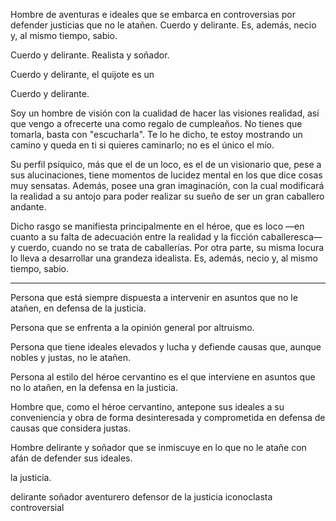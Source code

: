 Hombre de aventuras e ideales que se embarca en controversias por defender justicias que no le atañen. Cuerdo y delirante. Es, además, necio y, al mismo tiempo, sabio.



Cuerdo y delirante. Realista y soñador.

Cuerdo y delirante, el quijote es un


Cuerdo y delirante.



Soy un hombre de visión con la cualidad de hacer las visiones realidad, así que vengo a ofrecerte una como regalo de cumpleaños. No tienes que tomarla, basta con "escucharla". Te lo he dicho, te estoy mostrando un camino y queda en ti si quieres caminarlo; no es el único el mío.

Su perfil psíquico, más que el de un loco, es el de un visionario que, pese a sus alucinaciones, tiene momentos de lucidez mental en los que dice cosas muy sensatas. Además, posee una gran imaginación, con la cual modificará la realidad a su antojo para poder realizar su sueño de ser un gran caballero andante.

Dicho rasgo se manifiesta principalmente en el héroe, que es loco —en cuanto a su falta de adecuación entre la realidad y la ficción caballeresca— y cuerdo, cuando no se trata de caballerías. Por otra parte, su misma locura lo lleva a desarrollar una grandeza idealista. Es, además, necio y, al mismo tiempo, sabio.

------------------------------------------------------------

Persona que está siempre dispuesta a intervenir en asuntos que no le atañen, en defensa de la justicia.

Persona que se enfrenta a la opinión general por altruismo.

Persona que tiene ideales elevados y lucha y defiende causas que, aunque nobles y justas, no le atañen.

Persona al estilo del héroe cervantino es el que interviene en asuntos que no lo atañen, en la defensa en la justicia.

Hombre que, como el héroe cervantino, antepone sus ideales a su conveniencia y obra de forma desinteresada y comprometida en defensa de causas que considera justas.

Hombre delirante y soñador que se inmiscuye en lo que no le atañe con afán de defender sus ideales.

la justicia.

delirante
soñador
aventurero
defensor de la justicia
iconoclasta
controversial
